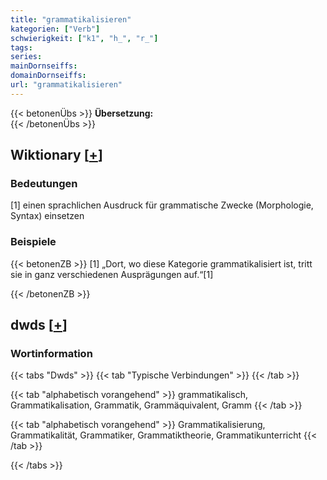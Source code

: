 ```yaml
---
title: "grammatikalisieren"
kategorien: ["Verb"]
schwierigkeit: ["k1", "h_", "r_"]
tags:
series:
mainDornseiffs:
domainDornseiffs:
url: "grammatikalisieren"
---
```


{{< betonenÜbs >}}
**Übersetzung:**  
{{< /betonenÜbs >}}

## Wiktionary [[+](https://de.wiktionary.org/wiki/grammatikalisieren)]

### Bedeutungen
[1] einen sprachlichen Ausdruck für grammatische Zwecke (Morphologie, Syntax) einsetzen  

### Beispiele
{{< betonenZB >}}
[1] „Dort, wo diese Kategorie grammatikalisiert ist, tritt sie in ganz verschiedenen Ausprägungen auf.“[1]  

{{< /betonenZB >}}


## dwds [[+](https://www.dwds.de/wb/grammatikalisieren)]

### Wortinformation
{{< tabs "Dwds" >}}
{{< tab "Typische Verbindungen" >}}
{{< /tab >}}

{{< tab "alphabetisch vorangehend" >}}
grammatikalisch, Grammatikalisation, Grammatik, Grammäquivalent, Gramm
{{< /tab >}}

{{< tab "alphabetisch vorangehend" >}}
Grammatikalisierung, Grammatikalität, Grammatiker, Grammatiktheorie, Grammatikunterricht
{{< /tab >}}

{{< /tabs >}}

